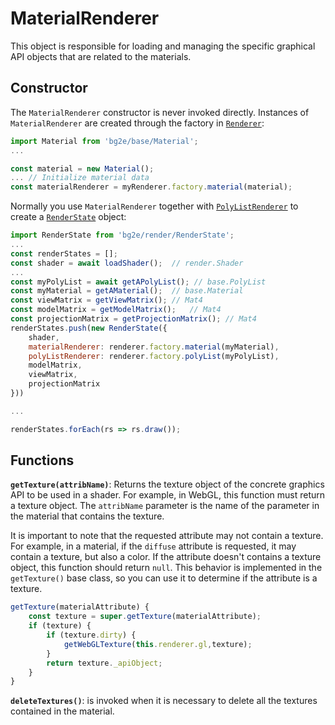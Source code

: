 # MaterialRenderer

This object is responsible for loading and managing the specific graphical API objects that are related to the materials.

## Constructor

The `MaterialRenderer` constructor is never invoked directly. Instances of `MaterialRenderer` are created through the factory in [`Renderer`](Renderer.md):

```js
import Material from 'bg2e/base/Material';
...

const material = new Material();
... // Initialize material data
const materialRenderer = myRenderer.factory.material(material);
```

Normally you use `MaterialRenderer` together with [`PolyListRenderer`](PolyListRenderer.md) to create a [`RenderState`](RenderState.md) object:

```javascript
import RenderState from 'bg2e/render/RenderState';
...
const renderStates = [];
const shader = await loadShader();  // render.Shader
...
const myPolyList = await getAPolyList(); // base.PolyList
const myMaterial = getAMaterial();  // base.Material
const viewMatrix = getViewMatrix(); // Mat4
const modelMatrix = getModelMatrix();   // Mat4
const projectionMatrix = getProjectionMatrix(); // Mat4
renderStates.push(new RenderState({
    shader,
    materialRenderer: renderer.factory.material(myMaterial),
    polyListRenderer: renderer.factory.polyList(myPolyList),
    modelMatrix,
    viewMatrix,
    projectionMatrix
}))

...

renderStates.forEach(rs => rs.draw());
```

## Functions

**`getTexture(attribName)`**: Returns the texture object of the concrete graphics API to be used in a shader. For example, in WebGL, this function must return a texture object. The `attribName` parameter is the name of the parameter in the material that contains the texture. 

It is important to note that the requested attribute may not contain a texture. For example, in a material, if the `diffuse` attribute is requested, it may contain a texture, but also a color. If the attribute doesn't contains a texture object, this function should return `null`. This behavior is implemented in the `getTexture()` base class, so you can use it to determine if the attribute is a texture.

```js
getTexture(materialAttribute) {
    const texture = super.getTexture(materialAttribute);
    if (texture) {
        if (texture.dirty) {
            getWebGLTexture(this.renderer.gl,texture);
        }
        return texture._apiObject;
    }
}
```

**`deleteTextures()`**: is invoked when it is necessary to delete all the textures contained in the material.

